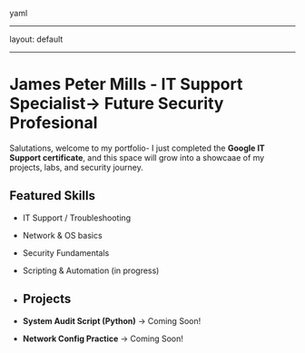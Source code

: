 yaml
___
layout: default
___
<link rel="stylesheet" href="assets/css/style.css">

# James Peter Mills - IT Support Specialist-> Future Security Profesional

Salutations, welcome to my portfolio-
I just completed the **Google IT Support certificate**, and this space will grow into a showcaae of my projects, labs, and security journey.

## Featured Skills
- IT Support / Troubleshooting
- Network & OS basics
- Security Fundamentals
- Scripting & Automation (in progress)

- ## Projects
- **System Audit Script (Python)** -> Coming Soon!
- **Network Config Practice** -> Coming Soon!
